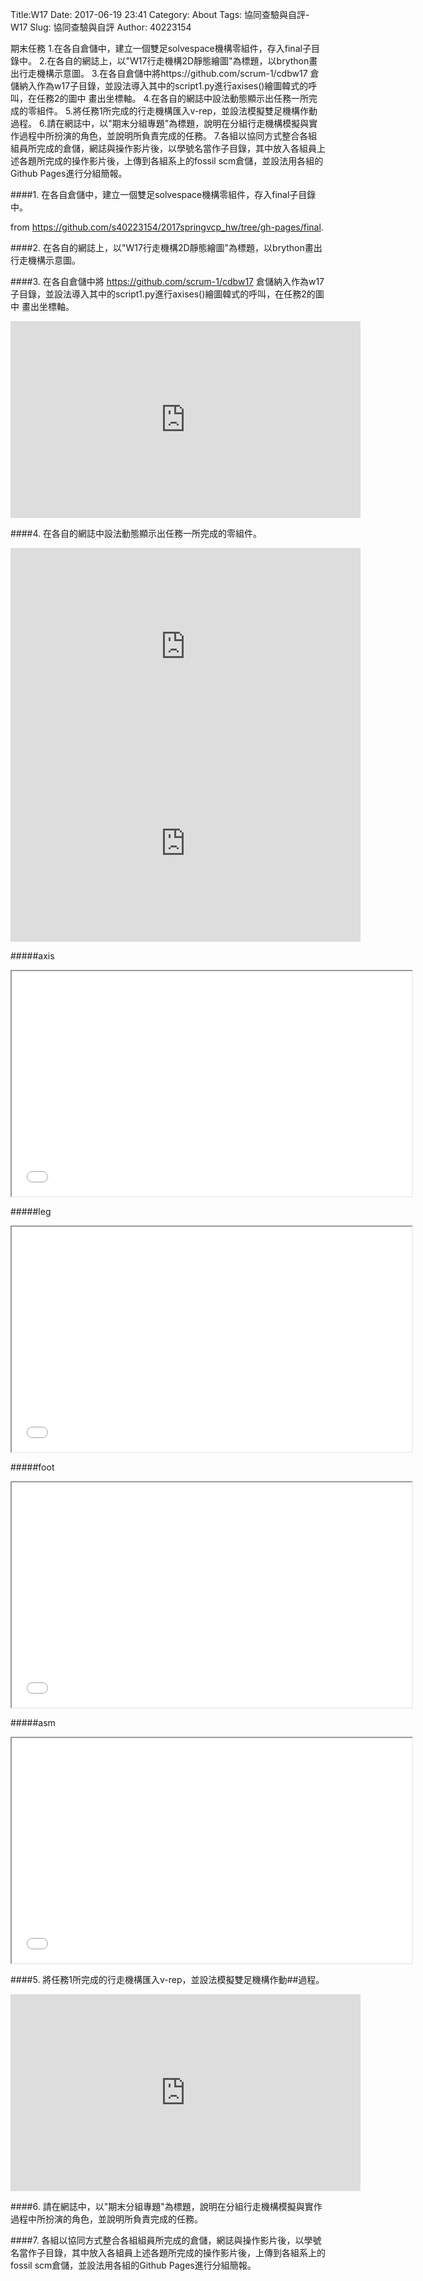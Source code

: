 Title:W17
Date: 2017-06-19 23:41
Category: About
Tags:  協同查驗與自評-W17
Slug: 協同查驗與自評
Author: 40223154

期末任務
1.在各自倉儲中，建立一個雙足solvespace機構零組件，存入final子目錄中。
2.在各自的網誌上，以"W17行走機構2D靜態繪圖"為標題，以brython畫出行走機構示意圖。
3.在各自倉儲中將https://github.com/scrum-1/cdbw17
倉儲納入作為w17子目錄，並設法導入其中的script1.py進行axises()繪圖韓式的呼叫，在任務2的圖中
畫出坐標軸。
4.在各自的網誌中設法動態顯示出任務一所完成的零組件。
5.將任務1所完成的行走機構匯入v-rep，並設法模擬雙足機構作動過程。
6.請在網誌中，以"期末分組專題"為標題，說明在分組行走機構模擬與實作過程中所扮演的角色，並說明所負責完成的任務。
7.各組以協同方式整合各組組員所完成的倉儲，網誌與操作影片後，以學號名當作子目錄，其中放入各組員上述各題所完成的操作影片後，上傳到各組系上的fossil scm倉儲，並設法用各組的Github Pages進行分組簡報。

<!-- PELICAN_END_SUMMARY -->
####1.   在各自倉儲中，建立一個雙足solvespace機構零組件，存入final子目錄中。

</a> from <a href="https://github.com/s40223154/2017springvcp_hw/tree/gh-pages/final">https://github.com/s40223154/2017springvcp_hw/tree/gh-pages/final</a></a>.</p>

####2.   在各自的網誌上，以"W17行走機構2D靜態繪圖"為標題，以brython畫出行走機構示意圖。

####3.   在各自倉儲中將 https://github.com/scrum-1/cdbw17 倉儲納入作為w17子目錄，並設法導入其中的script1.py進行axises()繪圖韓式的呼叫，在任務2的圖中
畫出坐標軸。
<iframe width="560" height="315" src="https://www.youtube.com/embed/vNfXGhBtKjg" frameborder="0" allowfullscreen></iframe>

####4.   在各自的網誌中設法動態顯示出任務一所完成的零組件。

<iframe width="560" height="315" src="https://www.youtube.com/embed/rJI0GtJEifc" frameborder="0" allowfullscreen></iframe>
<iframe width="560" height="315" src="https://www.youtube.com/embed/MsDRiUH_VSw" frameborder="0" allowfullscreen></iframe>

#####axis
<iframe src="./../data/W17/axis.html" width="640" height="360"></iframe>


#####leg
<iframe src="./../data/W17/leg.html" width="640" height="360"></iframe>

#####foot
<iframe src="./../data/W17/foot.html" width="640" height="360"></iframe>

#####asm
<iframe src="./../data/W17/asm.html" width="640" height="360"></iframe>



####5.   將任務1所完成的行走機構匯入v-rep，並設法模擬雙足機構作動##過程。

<iframe width="560" height="315" src="https://www.youtube.com/embed/VH09GgtFhYc" frameborder="0" allowfullscreen></iframe>

####6.   請在網誌中，以"期末分組專題"為標題，說明在分組行走機構模擬與實作過程中所扮演的角色，並說明所負責完成的任務。

####7.   各組以協同方式整合各組組員所完成的倉儲，網誌與操作影片後，以學號名當作子目錄，其中放入各組員上述各題所完成的操作影片後，上傳到各組系上的fossil scm倉儲，並設法用各組的Github Pages進行分組簡報。
